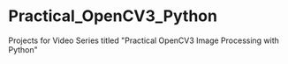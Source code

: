 # Practical_OpenCV3_Python
Projects for Video Series titled "Practical OpenCV3 Image Processing with Python"

